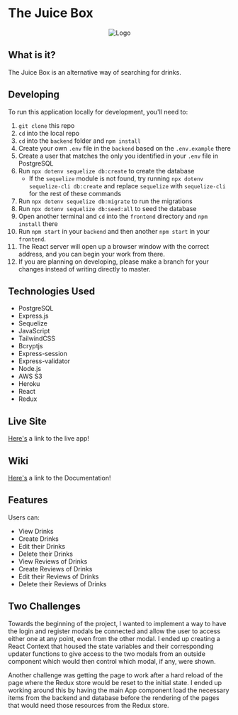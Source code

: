 # The Juice Box

<p align="center">
    <img src="https://the-juice-box.s3.us-east-2.amazonaws.com/Logo1.png" alt="Logo" />
</p>

## What is it?

The Juice Box is an alternative way of searching for drinks.

## Developing

To run this application locally for development, you'll need to:

1. `git clone` this repo
2. `cd` into the local repo
3. `cd` into the `backend` folder and `npm install`
4. Create your own `.env` file in the `backend` based on the `.env.example` there
5. Create a user that matches the only you identified in your `.env` file in PostgreSQL
6. Run `npx dotenv sequelize db:create` to create the database
    * If the `sequelize` module is not found, try running `npx dotenv sequelize-cli db:create` and replace `sequelize` with `sequelize-cli` for the rest of these commands
7. Run `npx dotenv sequelize db:migrate` to run the migrations
8. Run `npx dotenv sequelize db:seed:all` to seed the database
9. Open another terminal and `cd` into the `frontend` directory and `npm install` there
10. Run `npm start` in your `backend` and then another `npm start` in your `frontend`.
11. The React server will open up a browser window with the correct address, and you can begin your work from there.
12. If you are planning on developing, please make a branch for your changes instead of writing directly to master.

## Technologies Used

* PostgreSQL
* Express.js
* Sequelize
* JavaScript
* TailwindCSS
* Bcryptjs
* Express-session
* Express-validator
* Node.js
* AWS S3
* Heroku
* React
* Redux

## Live Site

[Here's](http://thejuicebox.herokuapp.com/) a link to the live app!

## Wiki

[Here's](https://github.com/Lazytangent/TheJuiceBox/wiki) a link to the Documentation!

## Features

Users can:

* View Drinks
* Create Drinks
* Edit their Drinks
* Delete their Drinks
* View Reviews of Drinks
* Create Reviews of Drinks
* Edit their Reviews of Drinks
* Delete their Reviews of Drinks

## Two Challenges

Towards the beginning of the project, I wanted to implement a way to have the login and register modals be connected and allow the user to access either one at any point, even from the other modal.
I ended up creating a React Context that housed the state variables and their corresponding updater functions to give access to the two modals from an outside component which would then control which modal, if any, were shown.

Another challenge was getting the page to work after a hard reload of the page where the Redux store would be reset to the initial state. I ended up working around this by having the main App component load the necessary items
from the backend and database before the rendering of the pages that would need those resources from the Redux store.
